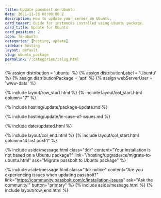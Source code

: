 ```yaml
---
title: Update passbolt on Ubuntu
date: 2021-11-26 00:00:00 Z
description: How to update your server on Ubuntu.
card_teaser: Guide for instances installed using Ubuntu package.
card_title: Update for Ubuntu
card_position: 2
icon: fa-ubuntu
categories: [hosting, update]
sidebar: hosting
layout: default
slug: ubuntu_package
permalink: /:categories/:slug.html
---
```


{% assign distribution = 'ubuntu' %}
{% assign distributionLabel = 'Ubuntu' %}
{% assign distributionPackage = 'apt' %}
{% assign webServerUser = 'www-data' %}

{% include layout/row_start.html %}
{% include layout/col_start.html column="7" %}

{% include hosting/update/package-update.md %}

{% include hosting/update/in-case-of-issues.md %}

{% include date/updated.html %}

{% include layout/col_end.html %}
{% include layout/col_start.html column="4 last push1" %}

{% include aside/message.html
class="tldr"
content="Your installation is not based on a Ubuntu package?"
link="/hosting/upgrade/ce/migrate-to-ubuntu.html"
ask="Migrate passbolt to Ubuntu package"
%}

{% include aside/message.html
class="tldr notice"
content="Are you experiencing issues when updating passbolt?"
link="https://community.passbolt.com/c/installation-issues"
ask="Ask the community!"
button="primary"
%}
{% include aside/message.html %}
{% include layout/row_end.html %}
